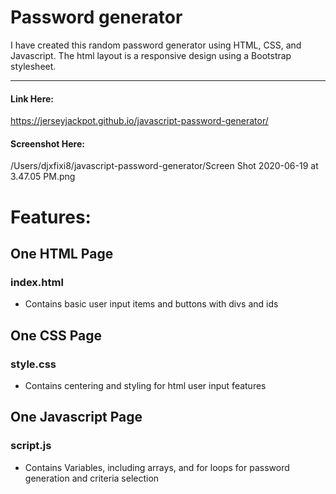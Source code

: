 # Password generator

I have created this random password generator using HTML, CSS, and Javascript. 
The html layout is a responsive design using a Bootstrap stylesheet.

----------------------------
#### Link Here:

https://jerseyjackpot.github.io/javascript-password-generator/

#### Screenshot Here:
/Users/djxfixi8/javascript-password-generator/Screen Shot 2020-06-19 at 3.47.05 PM.png

# Features:


## One HTML Page

### index.html
* Contains basic user input items and buttons with divs and ids


## One CSS Page

### style.css
* Contains centering and styling for html user input features


## One Javascript Page

### script.js
* Contains Variables, including arrays, and for loops for password generation and criteria selection
